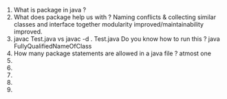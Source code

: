 1. What is package in java ?
2. What does package help us with ? Naming conflicts & collecting similar classes and interface together
   modularity improved/maintainability improved.
3. javac Test.java vs javac -d . Test.java
   Do you know how to run this ?
   java FullyQualifiedNameOfClass
4. How many package statements are allowed in a java file ? atmost one
5. 
6.
7.
8.
9.
